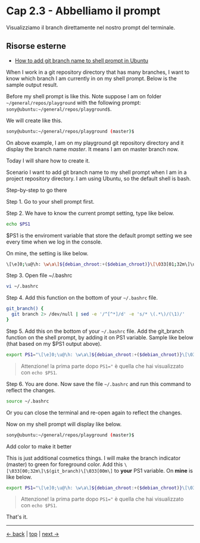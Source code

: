 # <a name="top"></a> Cap 2.3 - Abbelliamo il prompt

Visualizziamo il branch direttamente nel nostro prompt del terminale.



## Risorse esterne

- [How to add git branch name to shell prompt in Ubuntu](https://dev.to/sonyarianto/how-to-add-git-branch-name-to-shell-prompt-in-ubuntu-1gdj)


When I work in a git repository directory that has many branches, I want to know which branch I am currently in on my shell prompt. Below is the sample output result.

Before my shell prompt is like this. Note suppose I am on folder `~/general/repos/playground` with the following prompt: `sony@ubuntu:~/general/repos/playground$`.

We will create like this.

```bash
sony@ubuntu:~/general/repos/playground (master)$
```

On above example, I am on my playground git repository directory and it display the branch name *master*. It means I am on master branch now.

Today I will share how to create it.

Scenario
I want to add git branch name to my shell prompt when I am in a project repository directory. I am using Ubuntu, so the default shell is bash.

Step-by-step to go there

Step 1. Go to your shell prompt first.

Step 2. We have to know the current prompt setting, type like below.

```bash
echo $PS1
```

$PS1 is the enviroment variable that store the default prompt setting we see every time when we log in the console.

On mine, the setting is like below.

```bash
\[\e]0;\u@\h: \w\a\]${debian_chroot:+($debian_chroot)}\[\033[01;32m\]\u@\h\[\033[00m\]:\[\033[01;34m\]\w\[\033[00m\]\$
```

Step 3. Open file ~/.bashrc

```bash
vi ~/.bashrc
```

Step 4. Add this function on the bottom of your `~/.bashrc` file.

```bash
git_branch() {
  git branch 2> /dev/null | sed -e '/^[^*]/d' -e 's/* \(.*\)/(\1)/'
}
```

Step 5. Add this on the bottom of your `~/.bashrc` file. Add the git_branch function on the shell prompt, by adding it on PS1 variable. Sample like below (that based on my $PS1 output above).

```bash
export PS1="\[\e]0;\u@\h: \w\a\]${debian_chroot:+($debian_chroot)}\[\033[01;32m\]\u@\h\[\033[00m\]:\[\033[01;34m\]\w\[\033[00m\] \$(git_branch)\$ "
```

> Attenzione! la prima parte dopo `PS1="` è quella che hai visualizzato con `echo $PS1`.

Step 6. You are done. Now save the file `~/.bashrc` and run this command to reflect the changes.

```bash
source ~/.bashrc
```

Or you can close the terminal and re-open again to reflect the changes.

Now on my shell prompt will display like below.

```bash
sony@ubuntu:~/general/repos/playground (master)$
```

Add color to make it better

This is just additional cosmetics things. I will make the branch indicator (master) to green for foreground color. Add this `\[\033[00;32m\]\$(git_branch)\[\033[00m\]` to **your** PS1 variable. 
On **mine** is like below.

```bash
export PS1="\[\e]0;\u@\h: \w\a\]${debian_chroot:+($debian_chroot)}\[\033[01;32m\]\u@\h\[\033[00m\]:\[\033[01;34m\]\w\[\033[00m\] \[\033[00;32m\]\$(git_branch)\[\033[00m\]\$ "
```

> Attenzione! la prima parte dopo `PS1="` è quella che hai visualizzato con `echo $PS1`.

That's it.


---

[<- back](https://github.com/flaviobordonidev/leanpubabrandnewcms/blob/master/01-base/02-git/02_00-inizializziamo_git.md)
 | [top](#top) |
[next ->](https://github.com/flaviobordonidev/leanpubabrandnewcms/blob/master/01-base/02-git/04_00-daily_routine.md)
